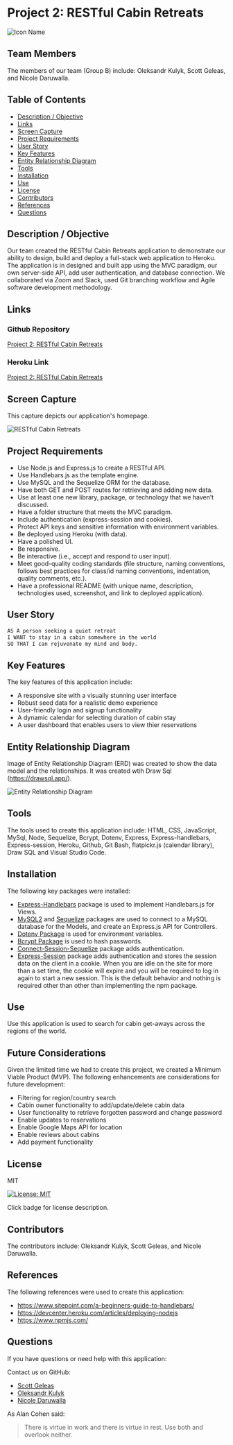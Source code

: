 # Project 2: RESTful Cabin Retreats

![Icon Name](./public/images/cabin_rm.png)
<!-- image credit: this image is from icons8-->

## Team Members
The members of our team (Group B) include: Oleksandr Kulyk, Scott Geleas, and Nicole Daruwalla.

  ## Table of Contents
  - [Description / Objective](#description--objective)
  - [Links](#links)
  - [Screen Capture](#screen-capture)
  - [Project Requirements](#project-requirements)
  - [User Story](#user-story)
  - [Key Features](#key-features)
  - [Entity Relationship Diagram](#entity-relationship-diagram)
  - [Tools](#tools)
  - [Installation](#installation)
  - [Use](#use)
  - [License](#license)
  - [Contributors](#contributors)
  - [References](#references)
  - [Questions](#questions)

  ## Description / Objective
  Our team created the RESTful Cabin Retreats application to demonstrate our ability to design, build and deploy a full-stack web application to Heroku. The application is in designed and built app using the MVC paradigm, our own server-side API, add user authentication, and database connection. We collaborated via Zoom and Slack, used Git branching workflow and Agile software development methodology.

  ## Links

  ### Github Repository 
  [Project 2: RESTful Cabin Retreats](https://github.com/scottgeleas/Restful-Cabin-Retreats)

  ### Heroku Link 
  [Project 2: RESTful Cabin Retreats](https://restful-cabin-retreats.herokuapp.com/)

  ## Screen Capture
  This capture depicts our application's homepage.
  
  ![RESTful Cabin Retreats](./public/images/homepage.png)

  ## Project Requirements
  * Use Node.js and Express.js to create a RESTful API.
  * Use Handlebars.js as the template engine.
  * Use MySQL and the Sequelize ORM for the database.
  * Have both GET and POST routes for retrieving and adding new data.
  * Use at least one new library, package, or technology that we haven’t discussed.
  * Have a folder structure that meets the MVC paradigm.
  * Include authentication (express-session and cookies).
  * Protect API keys and sensitive information with environment variables.
  * Be deployed using Heroku (with data).
  * Have a polished UI.
  * Be responsive.
  * Be interactive (i.e., accept and respond to user input).
  * Meet good-quality coding standards (file structure, naming conventions, follows best practices for class/id naming conventions, indentation, quality comments, etc.).
  * Have a professional README (with unique name, description, technologies used, screenshot, and link to deployed application).

  ## User Story 
   ```md
  AS A person seeking a quiet retreat
  I WANT to stay in a cabin somewhere in the world
  SO THAT I can rejuvenate my mind and body.
  ```

  ## Key Features 
  The key features of this application include:

  * A responsive site with a visually stunning user interface
  * Robust seed data for a realistic demo experience
  * User-friendly login and signup functionality
  * A dynamic calendar for selecting duration of cabin stay
  * A user dashboard that enables users to view thier reservations

  ## Entity Relationship Diagram
  Image of Entity Relationship Diagram (ERD) was created to show the data model and the relationships. It was created wtih Draw Sql (https://drawsql.app/).

  ![Entity Relationship Diagram](./public/images/erd.png)

  ## Tools
  The tools used to create this application include: HTML, CSS, JavaScript, MySql, Node, Sequelize, Bcrypt, Dotenv, Express, Express-handlebars, Express-session, Heroku, Github, Git Bash, flatpickr.js (calendar library), Draw SQL and Visual Studio Code.

  ## Installation
  The following key packages were installed:

  - [Express-Handlebars](https://www.npmjs.com/package/express-handlebars) package is used to implement Handlebars.js for Views.
  - [MySQL2](https://www.npmjs.com/package/mysql2) and [Sequelize](https://www.npmjs.com/package/sequelize) packages are used to connect to a MySQL database for the Models, and create an Express.js API for Controllers.
  - [Dotenv Package](https://www.npmjs.com/package/dotenv) is used for environment variables.
  - [Bcrypt Package](https://www.npmjs.com/package/bcrypt) is used to hash passwords.
  - [Connect-Session-Sequelize](https://www.npmjs.com/package/connect-session-sequelize) package adds authentication.
  - [Express-Session](https://www.npmjs.com/package/express-session) package adds authentication and stores the session data on the client in a cookie. When you are idle on the site for more than a set time, the cookie will expire and you will be required to log in again to start a new session. This is the default behavior and nothing is required other than other than implementing the npm package.

  ## Use
  Use this application is used to search for cabin get-aways across the regions of the world.

  ## Future Considerations
  Given the limited time we had to create this project, we created a Minimum Viable Product (MVP). The following enhancements are considerations for future development:

  - Filtering for region/country search
  - Cabin owner functionality to add/update/delete cabin data
  - User functionality to retrieve forgotten password and change password 
  - Enable updates to reservations
  - Enable Google Maps API for location
  - Enable reviews about cabins
  - Add payment functionality

  ## License
  MIT
  
  [![License: MIT](https://img.shields.io/badge/License-MIT-yellow.svg)](https://opensource.org/licenses/MIT)  
  
  Click badge for license description.
  
  ## Contributors
  The contributors include: Oleksandr Kulyk, Scott Geleas, and Nicole Daruwalla.

  ## References
  The following references were used to create this application: 
  - https://www.sitepoint.com/a-beginners-guide-to-handlebars/
  - https://devcenter.heroku.com/articles/deploying-nodejs
  - https://www.npmjs.com/


  ## Questions
  If you have questions or need help with this application:

  Contact us on GitHub:
  - [Scott Geleas](https://github.com/scottgeleas)
  - [Oleksandr Kulyk](https://github.com/AlexKuWerz)
  - [Nicole Daruwalla](https://github.com/ndaruwalla)
 
  As Alan Cohen said:
  >There is virtue in work and there is virtue in rest. Use both and overlook neither.